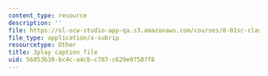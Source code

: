 ```yaml
---
content_type: resource
description: ''
file: https://ol-ocw-studio-app-qa.s3.amazonaws.com/courses/8-01sc-classical-mechanics-fall-2016/56853b30bc4ca4cbc787c629e07587f8_ErlP_SBcA1s.srt
file_type: application/x-subrip
resourcetype: Other
title: 3play caption file
uid: 56853b30-bc4c-a4cb-c787-c629e07587f8
---
```

